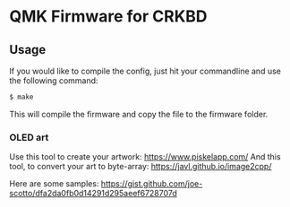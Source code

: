 # QMK Firmware for CRKBD

## Usage

If you would like to compile the config, just hit your commandline and use the following command:

```bash
$ make
```

This will compile the firmware and copy the file to the firmware folder.

### OLED art

Use this tool to create your artwork: https://www.piskelapp.com/
And this tool, to convert your art to byte-array: https://javl.github.io/image2cpp/

Here are some samples: https://gist.github.com/joe-scotto/dfa2da0fb0d14291d295aeef6728707d
